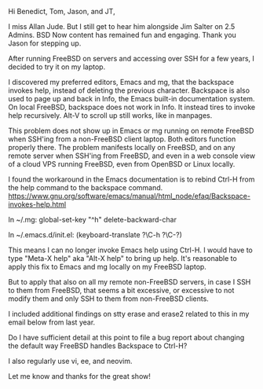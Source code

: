 
Hi Benedict, Tom, Jason, and JT,

I miss Allan Jude. But I still get to hear him alongside Jim Salter on 2.5 Admins. BSD Now content has remained fun and engaging. Thank you Jason for stepping up.

After running FreeBSD on servers and accessing over SSH for a few years, I decided to try it on my laptop.

I discovered my preferred editors, Emacs and mg, that the backspace invokes help, instead of deleting the previous character. Backspace is also used to page up and back in Info, the Emacs built-in documentation system. On local FreeBSD, backspace does not work in Info. It instead tires to invoke help recursively. Alt-V to scroll up still works, like in manpages.

This problem does not show up in Emacs or mg running on remote FreeBSD when SSH'ing from a non-FreeBSD client laptop. Both editors function properly there. The problem manifests locally on FreeBSD, and on any remote server when SSH'ing from FreeBSD, and even in a web console view of a cloud VPS running FreeBSD, even from OpenBSD or Linux locally.

I found the workaround in the Emacs documentation is to rebind Ctrl-H from the help command to the backspace command.
https://www.gnu.org/software/emacs/manual/html_node/efaq/Backspace-invokes-help.html

In ~/.mg:
global-set-key "\^h" delete-backward-char

In ~/.emacs.d/init.el:
(keyboard-translate ?\C-h ?\C-?)

This means I can no longer invoke Emacs help using Ctrl-H. I would have to type "Meta-X help" aka "Alt-X help" to bring up help. It's reasonable to apply this fix to Emacs and mg locally on my FreeBSD laptop.

But to apply that also on all my remote non-FreeBSD servers, in case I SSH to them from FreeBSD, that seems a bit excessive, or excessive to not modify them and only SSH to them from non-FreeBSD clients.

I included additional findings on stty erase and erase2 related to this in my email below from last year.

Do I have sufficient detail at this point to file a bug report about changing the default way FreeBSD handles Backspace to Ctrl-H?

I also regularly use vi, ee, and neovim.

Let me know and thanks for the great show!
